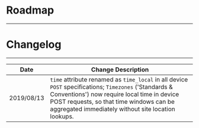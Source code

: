 # Roadmap
---

# Changelog
---

Date | Change Description  
--- | --- 
2019/08/13 | `time` attribute renamed as `time_local` in all device `POST` specifications; `Timezones` ('Standards & Conventions') now require local time in device POST requests, so that time windows can be aggregated immediately without site location lookups.
